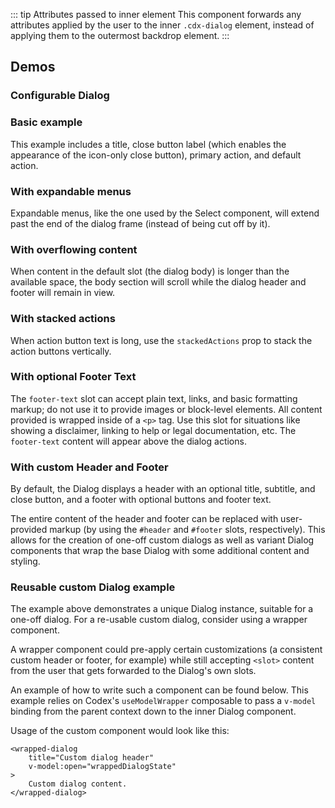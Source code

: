 <script setup>
import { ref } from 'vue';
import { CdxButton } from '@wikimedia/codex';
import DialogBasic from '@/../component-demos/dialog/examples/DialogBasic.vue';
import ConfigurableDialog from '@/../component-demos/dialog/examples/ConfigurableDialog.vue';
import DialogWithSelect from '@/../component-demos/dialog/examples/DialogWithSelect.vue';
import DialogMaxContent from '@/../component-demos/dialog/examples/DialogMaxContent.vue';
import DialogStackedActions from '@/../component-demos/dialog/examples/DialogStackedActions.vue';
import DialogFooterText from '@/../component-demos/dialog/examples/DialogFooterText.vue';
import DialogCustomHeader from '@/../component-demos/dialog/examples/DialogCustomHeader.vue'
import WrappedDialog from '@/../component-demos/dialog/examples/WrappedDialog.vue';

const controlsConfig = [
	{ name: 'title', type: 'text', initial: 'Dialog title' },
	{ name: 'subtitle', type: 'text', initial: 'Dialog subtitle' },
	{ name: 'hideTitle', type: 'boolean' },
	{ name: 'closeButtonLabel', type: 'text', initial: 'Close' },
	{ name: 'stackedActions', type: 'boolean' },
	{ name: 'usePrimaryAction', type: 'boolean', initial: true },
	{ name: 'primaryActionLabel', type: 'text', initial: 'Save' },
	{ name: 'primaryActionType', type: 'radio', options: [ 'progressive', 'destructive' ] },
	{ name: 'primaryActionDisabled', type: 'boolean' },
	{ name: 'useDefaultAction', type: 'boolean', initial: true },
	{ name: 'defaultActionLabel', type: 'text', initial: 'Close dialog' },
	{ name: 'defaultActionDisabled', type: 'boolean' },
	{
		name: 'default',
		type: 'slot',
		default: 'Simple dialogs are mainly for short messages, confirmations or alerts. Their content should aim to fill one or two lines.'
	},
	{
		name: 'footer-text',
		type: 'slot',
		default: ''
	},
];

const wrappedDialogState = ref( false );
</script>

::: tip Attributes passed to inner element
This component forwards any attributes applied by the user to the inner
`.cdx-dialog` element, instead of applying them to the outermost backdrop
element.
:::

## Demos

### Configurable Dialog
<cdx-demo-wrapper :controls-config="controlsConfig" :allow-link-styles="true">
<template v-slot:demo="{ propValues, slotValues }">
<configurable-dialog v-bind="propValues">
	<template #default>
		{{ slotValues.default }}
	</template>
	<template v-if="slotValues[ 'footer-text' ]" #footer-text>
		{{ slotValues[ 'footer-text' ] }}
	</template>
</configurable-dialog>
</template>
</cdx-demo-wrapper>

### Basic example
This example includes a title, close button label (which enables the appearance of the icon-only
close button), primary action, and default action.

<cdx-demo-wrapper>
<template v-slot:demo>
<dialog-basic />
</template>
<template v-slot:code>

:::code-group

<<< @/../component-demos/dialog/examples/DialogBasic.vue [NPM]

<<< @/../component-demos/dialog/examples-mw/DialogBasic.vue [MediaWiki]

:::

</template>
</cdx-demo-wrapper>

### With expandable menus
Expandable menus, like the one used by the Select component, will extend past the end of the dialog
frame (instead of being cut off by it).

<cdx-demo-wrapper>
<template v-slot:demo>
<dialog-with-select />
</template>
<template v-slot:code>

:::code-group

<<< @/../component-demos/dialog/examples/DialogWithSelect.vue [NPM]

<<< @/../component-demos/dialog/examples-mw/DialogWithSelect.vue [MediaWiki]

:::

</template>
</cdx-demo-wrapper>

### With overflowing content
When content in the default slot (the dialog body) is longer than the available
space, the body section will scroll while the dialog header and footer will
remain in view.

<cdx-demo-wrapper>
<template v-slot:demo>
<dialog-max-content />
</template>
<template v-slot:code>

:::code-group

<<< @/../component-demos/dialog/examples/DialogMaxContent.vue [NPM]

<<< @/../component-demos/dialog/examples-mw/DialogMaxContent.vue [MediaWiki]

:::

</template>
</cdx-demo-wrapper>

### With stacked actions
When action button text is long, use the `stackedActions` prop to stack the action buttons
vertically.

<cdx-demo-wrapper>
<template v-slot:demo>
<dialog-stacked-actions />
</template>
<template v-slot:code>

:::code-group

<<< @/../component-demos/dialog/examples/DialogStackedActions.vue [NPM]

<<< @/../component-demos/dialog/examples-mw/DialogStackedActions.vue [MediaWiki]

:::

</template>
</cdx-demo-wrapper>

### With optional Footer Text
The `footer-text` slot can accept plain text, links, and basic formatting
markup; do not use it to provide images or block-level elements. All content
provided is wrapped inside of a `<p>` tag. Use this slot for situations like
showing a disclaimer, linking to help or legal documentation, etc. The
`footer-text` content will appear above the dialog actions.

<cdx-demo-wrapper :allow-link-styles="true">
<template v-slot:demo>
<dialog-footer-text />
</template>
<template v-slot:code>

:::code-group

<<< @/../component-demos/dialog/examples/DialogFooterText.vue [NPM]

<<< @/../component-demos/dialog/examples-mw/DialogFooterText.vue [MediaWiki]

:::

</template>
</cdx-demo-wrapper>

### With custom Header and Footer
By default, the Dialog displays a header with an optional title, subtitle, and
close button, and a footer with optional buttons and footer text.

The entire content of the header and footer can be replaced with user-provided
markup (by using the `#header` and `#footer` slots, respectively). This allows
for the creation of one-off custom dialogs as well as variant Dialog components
that wrap the base Dialog with some additional content and styling.

<cdx-demo-wrapper :allow-link-styles="true">
<template v-slot:demo>
<dialog-custom-header />
</template>
<template v-slot:code>

:::code-group

<<< @/../component-demos/dialog/examples/DialogCustomHeader.vue [NPM]

<<< @/../component-demos/dialog/examples-mw/DialogCustomHeader.vue [MediaWiki]

:::

</template>
</cdx-demo-wrapper>

### Reusable custom Dialog example
The example above demonstrates a unique Dialog instance, suitable for a one-off
dialog. For a re-usable custom dialog, consider using a wrapper component.

A wrapper component could pre-apply certain customizations (a consistent
custom header or footer, for example) while still accepting `<slot>` content
from the user that gets forwarded to the Dialog's own slots.

An example of how to write such a component can be found below. This example
relies on Codex's `useModelWrapper` composable to pass a `v-model` binding from
the parent context down to the inner Dialog component.

Usage of the custom component would look like this:

```vue
<wrapped-dialog  
	title="Custom dialog header"  
	v-model:open="wrappedDialogState"  
>  
	Custom dialog content.  
</wrapped-dialog>
```

<cdx-demo-wrapper :allow-link-styles="true">
<template v-slot:demo>
<cdx-button @click="wrappedDialogState = true">Test</cdx-button>

<wrapped-dialog title="Custom dialog header" v-model:open="wrappedDialogState">
Custom dialog content.
</wrapped-dialog>
</template>
<template v-slot:code>

:::code-group

<<< @/../component-demos/dialog/examples/WrappedDialog.vue [NPM]

<<< @/../component-demos/dialog/examples-mw/WrappedDialog.vue [MediaWiki]

:::

</template>
</cdx-demo-wrapper>

<style lang="less" scoped>
/* stylelint-disable selector-class-pattern */
:deep( .cdx-demo-wrapper__demo-pane .cdx-dialog h2 ) {
	margin: unset;
	border: unset;
	padding: unset;
}
/* stylelint-enable selector-class-pattern */
</style>